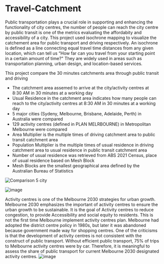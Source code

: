 # Travel-Catchment
Public transportation plays a crucial role in supporting and enhancing the functionality of city centres, the number of people can reach the city centre by public transit is one of the metrics evaluating the affordabity and accessibility of a city. 
This project used isochrone mapping to visualize the catchement area for public transport and driving respectively. An isochrone is defined as a line connecting equal travel time distances from any given location, which can tell us “How far can you travel from your starting point in a certain amount of time?" They are widely used in areas such as transportation planning, urban design, and location-based services. 

This project compare the 30 minutes catchments area through public transit and driving
- The catchment area assemed to arrive at the city/activity centres at 8:30 AM in 30 minutes at a working day
- Usual Residence in the catchment area indicates how many people can reach to the city/activity centres at 8:30 AM in 30 minutes at a working day
- 5 major cities (Sydeny, Melbourne, Brisbane, Adelaide, Perth) in Australia were compared
- 129 activity centres (defined in PLAN MELRBOURNE) in Metropolitan Melbourne were compared
- Area Multiplier is the multiple times of driving catchment area to public transit catchment area
- Population Multiplier is the multiple times of usual residence in driving catchment area to usual residence in public transit catchment area
- Number of usual residence was retrieved from ABS 2021 Census, place of usual residence based on Mesh Block
- Mesh Blocks are the smallest geographical area defined by the Australian Bureau of Statistics

![Comparison 5 city](https://github.com/Lanxuehua/PublicTrasnportCatchment/assets/107735017/dc49309b-7115-4ef0-829c-56352a5e7922)

![image](https://github.com/Lanxuehua/PublicTrasnportCatchment/assets/107735017/1eebfd76-7fac-41d1-8e99-f7af4c91dbcc)

Activity centres is one of the Melbourne 2030 strategies for urban growth. Melbourne 2030 emphasizes the important of activity centres to ensure the urban growth to be sustainable. It is the goal of Activity centres to reduce congestion, to provide Accessibility and social equity to residents. This is not the first time Melbourne implement activity centres plan. Melbourne had adopted the district centre policy in 1980s, but later it was abandoned because government made way for shopping centres. One of the criticisms is that the development of activity centres is not consistent with the construct of public transport. Without efficient public transport, 75% of trips to Melbourne activity centres were by car. Therefore, it is meaningful to assess the share of public transport for current Melbourne 2030 designated activity centres.
![image](https://github.com/Lanxuehua/PublicTrasnportCatchment/assets/107735017/50586236-b848-4e47-9904-d1a1e4c418cc)
